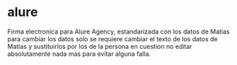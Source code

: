 # alure
Firma electronica para Alure Agency, estandarizada con los datos de Matías 
para cambiar los datos solo se requiere cambiar el texto de los datos de Matías 
y sustituirlos por los de la persona en cuestion
no editar absolutamente nada mas para evitar alguna falla. 
